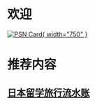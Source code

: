# 欢迎

[![PSN Card](https://card.psnprofiles.com/2/d147anny.png){ width="750" }](https://psnprofiles.com/d147anny)


# 推荐内容
## [日本留学旅行流水账](Travel/travel.md)